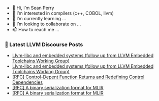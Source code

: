 - 👋 Hi, I’m Sean Perry
- 👀 I’m interested in compilers (c++, COBOL, llvm)
- 🌱 I’m currently learning ...
- 💞️ I’m looking to collaborate on ...
- 📫 How to reach me ...

<!---
s66perry/s66perry is a ✨ special ✨ repository because its `README.md` (this file) appears on your GitHub profile.
You can click the Preview link to take a look at your changes.
--->
### 📕 Latest LLVM Discourse Posts

<!-- DISCOURSE-LLVM:START -->
- [Llvm-libc and embedded systems &lpar;follow up from LLVM Embedded Toolchains Working Group&rpar;](https://discourse.llvm.org/t/llvm-libc-and-embedded-systems-follow-up-from-llvm-embedded-toolchains-working-group/63509#post_7)
- [Llvm-libc and embedded systems &lpar;follow up from LLVM Embedded Toolchains Working Group&rpar;](https://discourse.llvm.org/t/llvm-libc-and-embedded-systems-follow-up-from-llvm-embedded-toolchains-working-group/63509#post_6)
- [[RFC] Control-Depent Function Returns and Redefining Control Dependencies](https://discourse.llvm.org/t/rfc-control-depent-function-returns-and-redefining-control-dependencies/63203#post_8)
- [[RFC] A binary serialization format for MLIR](https://discourse.llvm.org/t/rfc-a-binary-serialization-format-for-mlir/63518#post_5)
- [[RFC] A binary serialization format for MLIR](https://discourse.llvm.org/t/rfc-a-binary-serialization-format-for-mlir/63518#post_4)
<!-- DISCOURSE-LLVM:END -->
